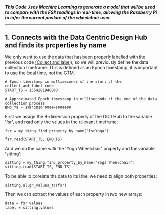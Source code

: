 _**This Code Uses Machine Learning to generate a model that will be used to compare with the FSR readings in real-time, allowing the Raspberry Pi to infer the current posture of the wheelchair user.**_

---

## 1. Connects with the Data Centric Design Hub and finds its properties by name
We only want to use the data that has been properly labelled with the previous code [(Collect and label)](/wheelchair3/docs/2_Collect_and_label_Documentation.md), so we will previously define the data collection timeframe. This is defined as an Epoch timestamp; it is important to use the local time, not the GTM.
```
# Epoch timestamp in milliseconds of the start of the collect_and_label code
START_TS = 1554281940000

# Approximated Epoch timestamp in milliseconds of the end of the data collection process
END_TS = 1554281940000+5000000
```
First we assign the 9-dimension property of the DCD Hub to the variable 'fsr', and read only the values in the relevant timeframe:
```
fsr = my_thing.find_property_by_name("fsrYoga")

fsr.read(START_TS, END_TS)
```
And we do the same with the 'Yoga Wheelchair' property and the variable 'sitting':
```
sitting = my_thing.find_property_by_name("Yoga Wheelchair")
sitting.read(START_TS, END_TS)
```

To be able to corelate the data to its label we need to align both properties:
```
sitting.align_values_to(fsr)
```
Then we can extract the values of each property in two new arrays:
```
data = fsr.values
label = sitting.values
```
